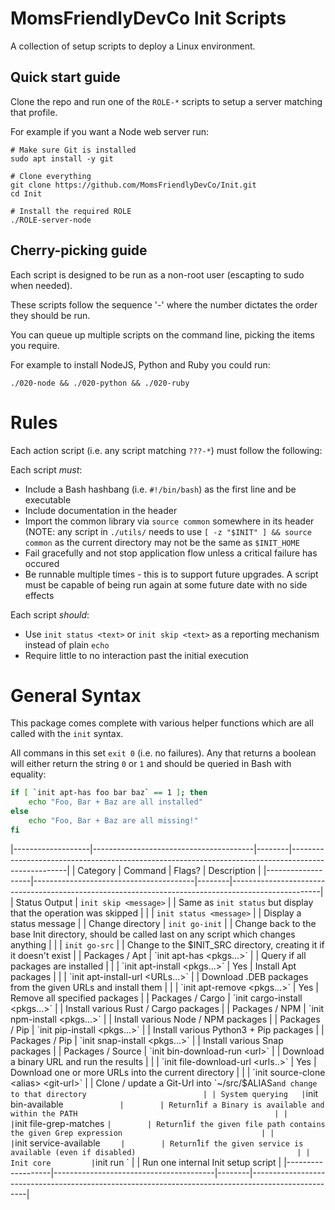 MomsFriendlyDevCo Init Scripts
==============================
A collection of setup scripts to deploy a Linux environment.


Quick start guide
-----------------
Clone the repo and run one of the `ROLE-*` scripts to setup a server matching that profile.

For example if you want a Node web server run:

	# Make sure Git is installed
	sudo apt install -y git

	# Clone everything
	git clone https://github.com/MomsFriendlyDevCo/Init.git
	cd Init

	# Install the required ROLE
	./ROLE-server-node


Cherry-picking guide
--------------------
Each script is designed to be run as a non-root user (escapting to sudo when needed).

These scripts follow the sequence '<run order>-<item>' where the number dictates the order they should be run.

You can queue up multiple scripts on the command line, picking the items you require.

For example to install NodeJS, Python and Ruby you could run:

	./020-node && ./020-python && ./020-ruby


Rules
=====
Each action script (i.e. any script matching `???-*`) must follow the following:

Each script _must_:

* Include a Bash hashbang (i.e. `#!/bin/bash`) as the first line and be executable
* Include documentation in the header
* Import the common library via `source common` somewhere in its header (NOTE: any script in `./utils/` needs to use `[ -z "$INIT" ] && source common` as the current directory may not be the same as `$INIT_HOME`
* Fail gracefully and not stop application flow unless a critical failure has occured
* Be runnable multiple times - this is to support future upgrades. A script must be capable of being run again at some future date with no side effects


Each script _should_:

* Use `init status <text>` or `init skip <text>` as a reporting mechanism instead of plain `echo`
* Require little to no interaction past the initial execution


General Syntax
==============
This package comes complete with various helper functions which are all called with the `init` syntax.

All commans in this set `exit 0` (i.e. no failures). Any that returns a boolean will either return the string `0` or `1` and should be queried in Bash with equality:

```bash
if [ `init apt-has foo bar baz` == 1 ]; then
	echo "Foo, Bar + Baz are all installed"
else
	echo "Foo, Bar + Baz are all missing!"
fi
```


|-------------------|----------------------------------------|--------|----------------------------------------------------------------------------------------------------|
| Category          | Command                                | Flags? | Description                                                                                        |
|-------------------|----------------------------------------|--------|----------------------------------------------------------------------------------------------------|
| Status Output     | `init skip <message>`                  |        | Same as `init status` but display that the operation was skipped                                   |
|                   | `init status <message>`                |        | Display a status message                                                                           |
| Change directory  | `init go-init`                         |        | Change back to the base Init directory, should be called last on any script which changes anything |
|                   | `init go-src`                          |        | Change to the $INIT_SRC directory, creating it if it doesn't exist                                 |
| Packages / Apt    | `init apt-has <pkgs...>`               |        | Query if all packages are installed                                                                |
|                   | `init apt-install <pkgs...>`           | Yes    | Install Apt packages                                                                               |
|                   | `init apt-install-url <URLs...>`       |        | Download .DEB packages from the given URLs and install them                                        |
|                   | `init apt-remove <pkgs...>`            | Yes    | Remove all specified packages                                                                      |
| Packages / Cargo  | `init cargo-install <pkgs...>`         |        | Install various Rust / Cargo packages                                                              |
| Packages / NPM    | `init npm-install <pkgs...>`           |        | Install various Node / NPM packages                                                                |
| Packages / Pip    | `init pip-install <pkgs...>`           |        | Install various Python3 + Pip packages                                                             |
| Packages / Pip    | `init snap-install <pkgs...>`          |        | Install various Snap packages                                                                      |
| Packages / Source | `init bin-download-run <url>`          |        | Download a binary URL and run the results                                                          |
|                   | `init file-download-url <urls..>`      | Yes    | Download one or more URLs into the current directory                                               |
|                   | `init source-clone <alias> <git-url>`  |        | Clone / update a Git-Url into `~/src/$ALIAS` and change to that directory                          |
| System querying   | `init bin-available <bin>`             |        | Return `1` if a Binary is available and within the PATH                                            |
|                   | `init file-grep-matches <file> <grep>` |        | Return `1` if the given file path contains the given Grep expression                               |
|                   | `init service-available <service>`     |        | Return `1` if the given service is available (even if disabled)                                    |
| Init core         | `init run <unit>`                      |        | Run one internal Init setup script                                                                 |
|-------------------|----------------------------------------|--------|----------------------------------------------------------------------------------------------------|
